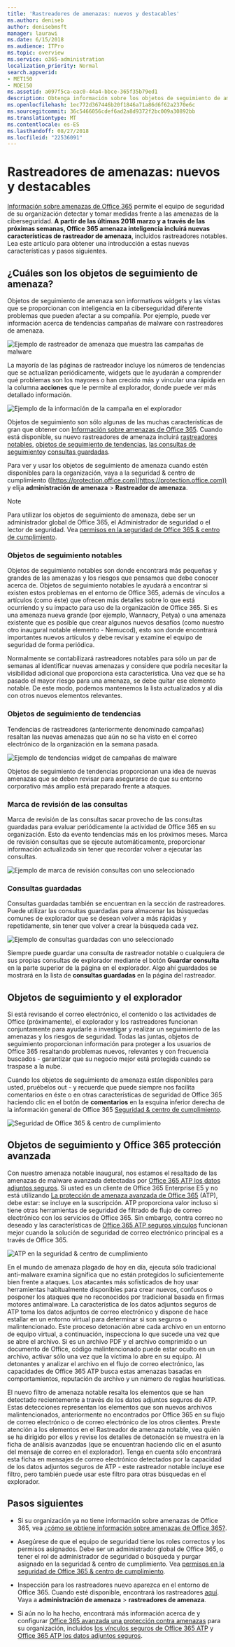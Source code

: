 ```yaml
---
title: 'Rastreadores de amenazas: nuevos y destacables'
ms.author: deniseb
author: denisebmsft
manager: laurawi
ms.date: 6/15/2018
ms.audience: ITPro
ms.topic: overview
ms.service: o365-administration
localization_priority: Normal
search.appverid:
- MET150
- MOE150
ms.assetid: a097f5ca-eac0-44a4-bbce-365f35b79ed1
description: Obtenga información sobre los objetos de seguimiento de amenaza, incluidos los rastreadores notable nuevo, para ayudar a su organización permanezca sobre problemas de seguridad.
ms.openlocfilehash: 1ec772d367446b20f1846a71a86d6f62a2370e6c
ms.sourcegitcommit: 36c5466056cdef6ad2a8d9372f2bc009a30892bb
ms.translationtype: MT
ms.contentlocale: es-ES
ms.lasthandoff: 08/27/2018
ms.locfileid: "22536091"
---
```

# <a name="threat-trackers---new-and-noteworthy"></a>Rastreadores de amenazas: nuevos y destacables

[Información sobre amenazas de Office 365](office-365-ti.md) permite el equipo de seguridad de su organización detectar y tomar medidas frente a las amenazas de la ciberseguridad. **A partir de las últimas 2018 marzo y a través de las próximas semanas, Office 365 amenaza inteligencia incluirá nuevas características de rastreador de amenaza**, incluidos rastreadores notables. Lea este artículo para obtener una introducción a estas nuevas características y pasos siguientes. 
  
## <a name="what-are-threat-trackers"></a>¿Cuáles son los objetos de seguimiento de amenaza?

Objetos de seguimiento de amenaza son informativos widgets y las vistas que se proporcionan con inteligencia en la ciberseguridad diferente problemas que pueden afectar a su compañía. Por ejemplo, puede ver información acerca de tendencias campañas de malware con rastreadores de amenaza.
  
![Ejemplo de rastreador de amenaza que muestra las campañas de malware](media/a883b5ac-8e2b-469a-90e0-f8ad39bb63b7.png)
  
La mayoría de las páginas de rastreador incluye los números de tendencias que se actualizan periódicamente, widgets que le ayudarán a comprender qué problemas son los mayores o han crecido más y vincular una rápida en la columna **acciones** que le permite al explorador, donde puede ver más detallado información. 
  
![Ejemplo de la información de la campaña en el explorador](media/e426f220-fdcb-4dd9-99a2-db97dbcf71d5.png)
  
Objetos de seguimiento son sólo algunas de las muchas características de gran que obtener con [Información sobre amenazas de Office 365](office-365-ti.md). Cuando está disponible, su nuevo rastreadores de amenaza incluirá [rastreadores notables](threat-trackers.md#notey), [objetos de seguimiento de tendencias](threat-trackers.md#trending), [las consultas de seguimiento](threat-trackers.md#trackedq)y [consultas guardadas](threat-trackers.md#savedq).
  
Para ver y usar los objetos de seguimiento de amenaza cuando estén disponibles para la organización, vaya a la seguridad &amp; centro de cumplimiento ([https://protection.office.com](https://protection.office.com)) y elija **administración de amenaza** \> **Rastreador de amenaza**.
  
> [!NOTE]
> Para utilizar los objetos de seguimiento de amenaza, debe ser un administrador global de Office 365, el Administrador de seguridad o el lector de seguridad. Vea [permisos en la seguridad de Office 365 &amp; centro de cumplimiento](permissions-in-the-security-and-compliance-center.md). 
  
### <a name="noteworthy-trackers"></a>Objetos de seguimiento notables

Objetos de seguimiento notables son donde encontrará más pequeñas y grandes de las amenazas y los riesgos que pensamos que debe conocer acerca de. Objetos de seguimiento notables le ayudará a encontrar si existen estos problemas en el entorno de Office 365, además de vínculos a artículos (como éste) que ofrecen más detalles sobre lo que está ocurriendo y su impacto para uso de la organización de Office 365. Si es una amenaza nueva grande (por ejemplo, Wannacry, Petya) o una amenaza existente que es posible que crear algunos nuevos desafíos (como nuestro otro inaugural notable elemento - Nemucod), esto son donde encontrará importantes nuevos artículos y debe revisar y examine el equipo de seguridad de forma periódica.
  
Normalmente se contabilizará rastreadores notables para sólo un par de semanas al identificar nuevas amenazas y considere que podría necesitar la visibilidad adicional que proporciona esta característica. Una vez que se ha pasado el mayor riesgo para una amenaza, se debe quitar ese elemento notable. De este modo, podemos mantenemos la lista actualizados y al día con otros nuevos elementos relevantes.
  
### <a name="trending-trackers"></a>Objetos de seguimiento de tendencias

Tendencias de rastreadores (anteriormente denominado campañas) resaltan las nuevas amenazas que aún no se ha visto en el correo electrónico de la organización en la semana pasada.
  
![Ejemplo de tendencias widget de campañas de malware](media/d2ccc1a0-2a1d-4e36-99b5-6766c207772f.png)
  
Objetos de seguimiento de tendencias proporcionan una idea de nuevas amenazas que se deben revisar para asegurarse de que su entorno corporativo más amplio está preparado frente a ataques.
  
### <a name="tracked-queries"></a>Marca de revisión de las consultas

Marca de revisión de las consultas sacar provecho de las consultas guardadas para evaluar periódicamente la actividad de Office 365 en su organización. Esto da evento tendencias más en los próximos meses. Marca de revisión consultas que se ejecute automáticamente, proporcionar información actualizada sin tener que recordar volver a ejecutar las consultas.
  
![Ejemplo de marca de revisión consultas con uno seleccionado](media/0c556174-06eb-4ae5-b32a-5ff76b9e4f13.png)
  
### <a name="saved-queries"></a>Consultas guardadas

Consultas guardadas también se encuentran en la sección de rastreadores. Puede utilizar las consultas guardadas para almacenar las búsquedas comunes de explorador que se desean volver a más rápidas y repetidamente, sin tener que volver a crear la búsqueda cada vez.
  
![Ejemplo de consultas guardadas con uno seleccionado](media/188cf3ff-58f1-41ea-81aa-76158d8f40c3.png)
  
Siempre puede guardar una consulta de rastreador notable o cualquiera de sus propias consultas de explorador mediante el botón **Guardar consulta** en la parte superior de la página en el explorador. Algo ahí guardados se mostrará en la lista de **consultas guardadas** en la página del rastreador. 
  
## <a name="trackers-and-explorer"></a>Objetos de seguimiento y el explorador

Si está revisando el correo electrónico, el contenido o las actividades de Office (próximamente), el explorador y los rastreadores funcionan conjuntamente para ayudarle a investigar y realizar un seguimiento de las amenazas y los riesgos de seguridad. Todas las juntas, objetos de seguimiento proporcionan información para proteger a los usuarios de Office 365 resaltando problemas nuevos, relevantes y con frecuencia buscados - garantizar que su negocio mejor está protegida cuando se traspase a la nube.
  
Cuando los objetos de seguimiento de amenaza están disponibles para usted, pruébelos out - y recuerde que puede siempre nos facilita comentarios en éste o en otras características de seguridad de Office 365 haciendo clic en el botón de **comentarios** en la esquina inferior derecha de la información general de Office 365 [ Seguridad &amp; centro de cumplimiento](https://support.office.com/article/a5f2fd18-b029-4257-b5a8-ae83e7768c85).
  
![Seguridad de Office 365 &amp; centro de cumplimiento](media/86c330db-8132-4150-8475-220258fe04fb.png)
  
## <a name="trackers-and-office-365-advanced-threat-protection"></a>Objetos de seguimiento y Office 365 protección avanzada

Con nuestro amenaza notable inaugural, nos estamos el resaltado de las amenazas de malware avanzada detectadas por [Office 365 ATP los datos adjuntos seguros](atp-safe-attachments.md). Si usted es un cliente de Office 365 Enterprise E5 y no está utilizando [La protección de amenaza avanzada de Office 365](office-365-atp.md) (ATP), debe estar: se incluye en la suscripción. ATP proporciona valor incluso si tiene otras herramientas de seguridad de filtrado de flujo de correo electrónico con los servicios de Office 365. Sin embargo, contra correo no deseado y las características de [Office 365 ATP seguros vínculos](atp-safe-links.md) funcionan mejor cuando la solución de seguridad de correo electrónico principal es a través de Office 365. 
  
![ATP en la seguridad &amp; centro de cumplimiento](media/cee70d07-f0c1-459b-843c-2d10c253349f.png)
  
En el mundo de amenaza plagado de hoy en día, ejecuta sólo tradicional anti-malware examina significa que no están protegidos lo suficientemente bien frente a ataques. Los atacantes más sofisticados de hoy usar herramientas habitualmente disponibles para crear nuevos, confusos o posponer los ataques que no reconocidos por tradicional basada en firmas motores antimalware. La característica de los datos adjuntos seguros de ATP toma los datos adjuntos de correo electrónico y dispone de hace estallar en un entorno virtual para determinar si son seguros o malintencionado. Este proceso detonación abre cada archivo en un entorno de equipo virtual, a continuación, inspecciona lo que sucede una vez que se abre el archivo. Si es un archivo PDF y el archivo comprimido o un documento de Office, código malintencionado puede estar oculto en un archivo, activar sólo una vez que la víctima lo abre en su equipo. Al detonantes y analizar el archivo en el flujo de correo electrónico, las capacidades de Office 365 ATP busca estas amenazas basadas en comportamientos, reputación de archivo y un número de reglas heurísticas.
  
El nuevo filtro de amenaza notable resalta los elementos que se han detectado recientemente a través de los datos adjuntos seguros de ATP. Estas detecciones representan los elementos que son nuevos archivos malintencionados, anteriormente no encontrados por Office 365 en su flujo de correo electrónico o de correo electrónico de los otros clientes. Preste atención a los elementos en el Rastreador de amenaza notable, vea quién se ha dirigido por ellos y revise los detalles de detonación se muestra en la ficha de análisis avanzadas (que se encuentran haciendo clic en el asunto del mensaje de correo en el explorador). Tenga en cuenta sólo encontrará esta ficha en mensajes de correo electrónico detectados por la capacidad de los datos adjuntos seguros de ATP - este rastreador notable incluye ese filtro, pero también puede usar este filtro para otras búsquedas en el explorador.
  
## <a name="next-steps"></a>Pasos siguientes

- Si su organización ya no tiene información sobre amenazas de Office 365, vea [¿cómo se obtiene información sobre amenazas de Office 365?](get-started-with-ti.md).
    
- Asegúrese de que el equipo de seguridad tiene los roles correctos y los permisos asignados. Debe ser un administrador global de Office 365, o tener el rol de administrador de seguridad o búsqueda y purgar asignado en la seguridad &amp; centro de cumplimiento. Vea [permisos en la seguridad de Office 365 &amp; centro de cumplimiento](permissions-in-the-security-and-compliance-center.md).
    
- Inspección para los rastreadores nuevo aparezca en el entorno de Office 365. Cuando esté disponible, encontrará los rastreadores [aquí](https://protection.office.com/). Vaya a **administración de amenaza** \> **rastreadores de amenaza**.
    
- Si aún no lo ha hecho, encontrará más información acerca de y configurar [Office 365 avanzada una protección contra amenazas](office-365-atp.md) para su organización, incluidos [los vínculos seguros de Office 365 ATP](atp-safe-links.md) y [Office 365 ATP los datos adjuntos seguros](atp-safe-attachments.md).
  

